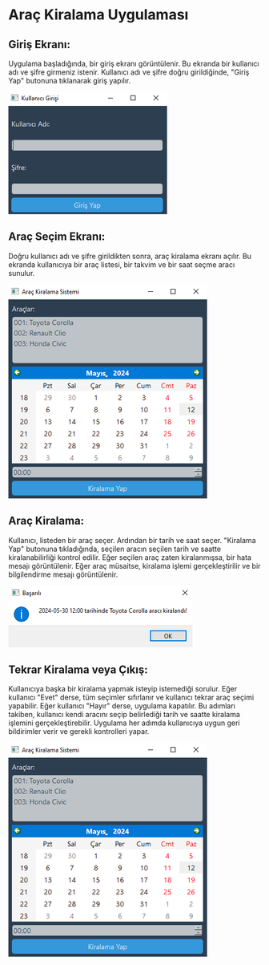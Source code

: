 # Araç Kiralama Uygulaması

## Giriş Ekranı:

Uygulama başladığında, bir giriş ekranı görüntülenir. Bu ekranda bir kullanıcı adı ve şifre girmeniz istenir.
Kullanıcı adı ve şifre doğru girildiğinde, "Giriş Yap" butonuna tıklanarak giriş yapılır.

![Giriş Ekranı](images/a1.png)

## Araç Seçim Ekranı:

Doğru kullanıcı adı ve şifre girildikten sonra, araç kiralama ekranı açılır.
Bu ekranda kullanıcıya bir araç listesi, bir takvim ve bir saat seçme aracı sunulur.

![Arayüz](images/a2.png)

## Araç Kiralama:

Kullanıcı, listeden bir araç seçer.
Ardından bir tarih ve saat seçer.
"Kiralama Yap" butonuna tıkladığında, seçilen aracın seçilen tarih ve saatte kiralanabilirliği kontrol edilir.
Eğer seçilen araç zaten kiralanmışsa, bir hata mesajı görüntülenir.
Eğer araç müsaitse, kiralama işlemi gerçekleştirilir ve bir bilgilendirme mesajı görüntülenir.

![Onay](images/a3.png)

## Tekrar Kiralama veya Çıkış:

Kullanıcıya başka bir kiralama yapmak isteyip istemediği sorulur.
Eğer kullanıcı "Evet" derse, tüm seçimler sıfırlanır ve kullanıcı tekrar araç seçimi yapabilir.
Eğer kullanıcı "Hayır" derse, uygulama kapatılır.
Bu adımları takiben, kullanıcı kendi aracını seçip belirlediği tarih ve saatte kiralama işlemini gerçekleştirebilir. Uygulama her adımda kullanıcıya uygun geri bildirimler verir ve gerekli kontrolleri yapar.

![Başka Bİr Kiralama?](images/a2.png)

